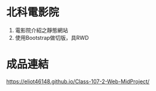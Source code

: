 # 北科電影院
1. 電影院介紹之靜態網站
2. 使用Bootstrap做切版，具RWD

# 成品連結
https://eliot46148.github.io/Class-107-2-Web-MidProject/
